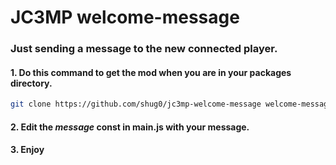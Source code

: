 # JC3MP welcome-message
### Just sending a message to the new connected player.

#### 1. Do this command to get the mod when you are in your packages directory.
```bash
git clone https://github.com/shug0/jc3mp-welcome-message welcome-message
```
#### 2. Edit the *message* const in main.js with your message.
#### 3. Enjoy

